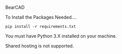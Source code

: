 BearCAD


To Install the Packages Needed....

```
pip install -r requirements.txt
```

You must have Python 3.X installed on your machine.

Shared hosting is not supported.


